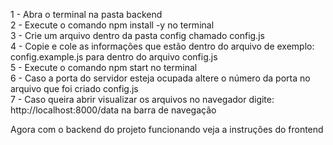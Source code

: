 <!-- Execução do backend -->

1 - Abra o terminal na pasta backend <br>
2 - Execute o comando npm install -y no terminal <br>
3 - Crie um arquivo dentro da pasta config chamado config.js <br>
4 - Copie e cole as informações que estão dentro do arquivo de exemplo: config.example.js para dentro do arquivo config.js<br> 
5 - Execute o comando npm start no terminal <br>
6 - Caso a porta do servidor esteja ocupada altere o número da porta no arquivo que foi criado config.js<br> 
7 - Caso queira abrir visualizar os arquivos no navegador digite: http://localhost:8000/data na barra de navegação<br> 



Agora com o backend do projeto funcionando veja a instruções do frontend